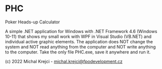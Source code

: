 # PHC
Poker Heads-up Calculator

A simple .NET application for Windows with .NET Framework 4.6 (Windows 10-11) that shows my small work with WPF in Visual Studio (VB.NET) and individual active graphic elements. The application does NOT change the system and NOT read anything from the computer and NOT write anything to the computer. Take the only file PHC.exe, save it anywhere and run it.

(c) 2022 Michal Krejci - michal.krejci@fpodevelopment.cz
